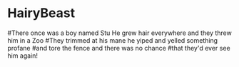# HairyBeast
#There once was a boy named Stu He grew hair everywhere and they threw him in a Zoo
#They trimmed at his mane he yiped and yelled something profane
#and tore the fence and there was no chance
#that they'd ever see him again!
